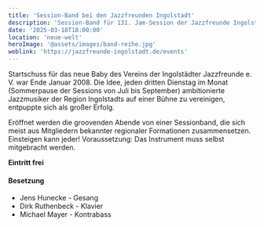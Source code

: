 ```yaml
---
title: 'Session-Band bei den Jazzfreunden Ingolstadt'
description: 'Session-Band für 131. Jam-Session der Jazzfreunde Ingolstadt'
date: '2025-03-18T18:00:00'
location: 'neue-welt'
heroImage: '@assets/images/band-reihe.jpg'
weblink: 'https://jazzfreunde-ingolstadt.de/events'
---
```


Startschuss für das neue Baby des Vereins der Ingolstädter Jazzfreunde e. V. war Ende Januar 2008. Die Idee, jeden dritten Dienstag im Monat (Sommerpause der Sessions von Juli bis September) ambitionierte Jazzmusiker der Region Ingolstadts auf einer Bühne zu vereinigen, entpuppte sich als großer Erfolg.

Eröffnet werden die groovenden Abende von einer Sessionband, die sich meist aus Mitgliedern bekannter regionaler Formationen zusammensetzen. Einsteigen kann jeder! Voraussetzung: Das Instrument muss selbst mitgebracht werden.

**Eintritt frei**

#### Besetzung

- Jens Hunecke - Gesang
- Dirk Ruthenbeck - Klavier
- Michael Mayer - Kontrabass